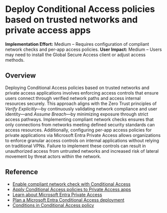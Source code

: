 #  Deploy Conditional Access policies based on trusted networks and private access apps

**Implementation Effort:** Medium – Requires configuration of compliant network checks and per-app access policies.
**User Impact:** Medium – Users may need to install the Global Secure Access client or adjust access methods.

## Overview

Deploying Conditional Access policies based on trusted networks and private access applications involves enforcing access controls that ensure users connect through verified network paths and access internal resources securely. This approach aligns with the Zero Trust principles of *Verify Explicitly*—by continuously validating network compliance and user identity—and *Assume Breach*—by minimizing exposure through strict access pathways. Implementing compliant network checks ensures that only connections from networks meeting defined security standards can access resources. Additionally, configuring per-app access policies for private applications via Microsoft Entra Private Access allows organizations to enforce granular access controls on internal applications without relying on traditional VPNs. Failure to implement these controls can result in unauthorized access from untrusted networks and increased risk of lateral movement by threat actors within the network.

## Reference

* [Enable compliant network check with Conditional Access](https://learn.microsoft.com/entra/global-secure-access/how-to-compliant-network)
* [Apply Conditional Access policies to Private Access apps](https://learn.microsoft.com/entra/global-secure-access/how-to-target-resource-private-access-apps)
* [Learn about Microsoft Entra Private Access](https://learn.microsoft.com/entra/global-secure-access/concept-private-access)
* [Plan a Microsoft Entra Conditional Access deployment](https://learn.microsoft.com/entra/identity/conditional-access/plan-conditional-access)
* [Conditions in Conditional Access policy](https://learn.microsoft.com/entra/identity/conditional-access/concept-conditional-access-conditions)
